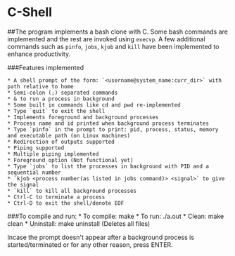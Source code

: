 C-Shell
=====
##The program implements a bash clone with C. Some bash commands are implemented and the rest are invoked using `execvp`. A few additional commands such as `pinfo`, `jobs`, `kjob` and `kill` have been implemented to enhance productivity.

###Features implemented

	* A shell prompt of the form: `<username@system_name:curr_dir>` with path relative to home
	* Semi-colon (;) separated commands
	* & to run a process in background
	* Some built in commands like cd and pwd re-implemented
	* Type `quit` to exit the shell
	* Implements foreground and background processes
	* Process name and id printed when background process terminates
	* Type `pinfo` in the prompt to print: pid, process, status, memory and executable path (on Linux machines)
	* Redirection of outputs supported
	* Piping supported
	* Multiple piping implemented
	* Foreground option (Not functional yet)
	* Type `jobs` to list the processes in background with PID and a sequential number
	* `kjob <process number(as listed in jobs command)> <signal>` to give the signal
	* `kill` to kill all background processes
	* Ctrl-C to terminate a process
	* Ctrl-D to exit the shell/denote EOF

###To compile and run:
	* To compile: make
	* To run: ./a.out
	* Clean: make clean
	* Uninstall: make uninstall (Deletes all files)

Incase the prompt doesn't appear after a background process is started/terminated or for any other reason, press ENTER.